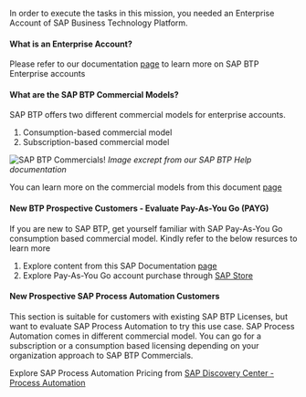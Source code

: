 In order to execute the tasks in this mission, you needed an Enterprise Account of SAP Business Technology Platform.

#### What is an Enterprise Account? 

Please refer to our documentation [page](https://help.sap.com/docs/BTP/65de2977205c403bbc107264b8eccf4b/171511cc425c4e079d0684936486eee6.html) to learn more on SAP BTP Enterprise accounts

#### What are the SAP BTP Commercial Models?

SAP BTP offers two different commercial models for enterprise accounts.

1. Consumption-based commercial model
2. Subscription-based commercial model

![SAP BTP Commercials!](99_Images/SAP_BTP_Commercial_Model.png)
*Image excrept from our SAP BTP Help documentation*


You can learn more on the commercial models from this document  [page](https://help.sap.com/docs/BTP/65de2977205c403bbc107264b8eccf4b/263d40009a5a4237a62e8f5c05ee641e.html)

#### New BTP Prospective Customers - Evaluate Pay-As-You Go (PAYG) 
If you are new to SAP BTP, get yourself familiar with SAP Pay-As-You Go consumption based commercial model.  Kindly refer to the below resurces to learn more
1. Explore content from this SAP Documentation [page](https://help.sap.com/docs/BTP/65de2977205c403bbc107264b8eccf4b/7047eb4a15a84ac7be3c8612179e6d1f.html)
2. Explore Pay-As-You Go account purchase through [SAP Store](https://store.sap.com/dcp/en/news-blogs/announcements/get-started-commitment-free-with-pay-as-you-go-for-sap-btp-now-available-on-sap-store)

#### New Prospective SAP Process Automation Customers 
This section is suitable for customers with existing SAP BTP Licenses, but  want to evaluate SAP Process Automation to try this use case. SAP Process Automation comes in different commercial model. You can go for a subscription or a consumption based licensing depending on your organization approach to SAP BTP Commercials.

Explore SAP Process Automation Pricing from [SAP Discovery Center - Process Automation](https://discovery-center.cloud.sap/serviceCatalog/process-automation?region=all&tab=service_plan)


